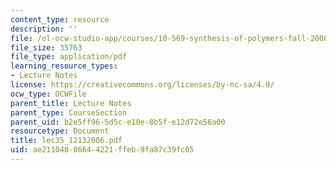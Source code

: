 ```yaml
---
content_type: resource
description: ''
file: /ol-ocw-studio-app/courses/10-569-synthesis-of-polymers-fall-2006/ae21104806644221ffeb9fa87c39fc05_lec35_12132006.pdf
file_size: 35763
file_type: application/pdf
learning_resource_types:
- Lecture Notes
license: https://creativecommons.org/licenses/by-nc-sa/4.0/
ocw_type: OCWFile
parent_title: Lecture Notes
parent_type: CourseSection
parent_uid: b2e5ff96-5d5c-e10e-8b5f-e12d72e56a00
resourcetype: Document
title: lec35_12132006.pdf
uid: ae211048-0664-4221-ffeb-9fa87c39fc05
---
```

